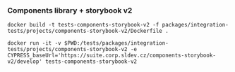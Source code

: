 ### Components library + storybook v2

`docker build -t tests-components-storybook-v2 -f packages/integration-tests/projects/components-storybook-v2/Dockerfile .`

`docker run -it -v $PWD:/tests/packages/integration-tests/projects/components-storybook-v2 -e CYPRESS_baseUrl='https://suite.corp.sldev.cz/components-storybook-v2/develop' tests-components-storybook-v2`
